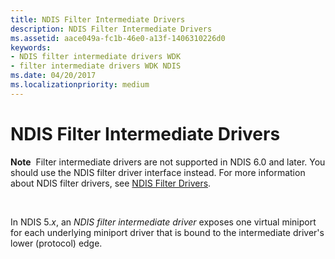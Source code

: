 ```yaml
---
title: NDIS Filter Intermediate Drivers
description: NDIS Filter Intermediate Drivers
ms.assetid: aace049a-fc1b-46e0-a13f-1406310226d0
keywords:
- NDIS filter intermediate drivers WDK
- filter intermediate drivers WDK NDIS
ms.date: 04/20/2017
ms.localizationpriority: medium
---
```


# NDIS Filter Intermediate Drivers





**Note**  Filter intermediate drivers are not supported in NDIS 6.0 and later. You should use the NDIS filter driver interface instead. For more information about NDIS filter drivers, see [NDIS Filter Drivers](ndis-filter-drivers.md).

 

In NDIS 5.*x*, an *NDIS filter intermediate driver* exposes one virtual miniport for each underlying miniport driver that is bound to the intermediate driver's lower (protocol) edge.

 

 





